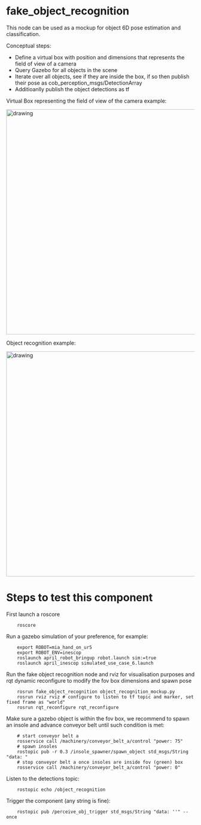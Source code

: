 # fake_object_recognition

This node can be used as a mockup for object 6D pose estimation and classification.

Conceptual steps:

- Define a virtual box with position and dimensions that represents the field of view of a camera
- Query Gazebo for all objects in the scene
- Iterate over all objects, see if they are inside the box, if so then publish their pose as cob_perception_msgs/DetectionArray
- Additioanlly publish the object detections as tf

Virtual Box representing the field of view of the camera example:

<img src="https://github.com/aprilprojecteu/april_perception/blob/noetic/fake_object_recognition/doc/fov_perception_mockup.png" alt="drawing" width="600"/>

Object recognition example:

<img src="https://github.com/aprilprojecteu/april_perception/blob/noetic/fake_object_recognition/doc/object_detector_mockup.png" alt="drawing" width="600"/>

# Steps to test this component

First launch a roscore

        roscore

Run a gazebo simulation of your preference, for example:

        export ROBOT=mia_hand_on_ur5
        export ROBOT_ENV=inescop
        roslaunch april_robot_bringup robot.launch sim:=true
        roslaunch april_inescop simulated_use_case_6.launch

Run the fake object recognition node and rviz for visualisation purposes and rqt dynamic reconfigure to modify the fov box dimensions and spawn pose

        rosrun fake_object_recognition object_recognition_mockup.py
        rosrun rviz rviz # configure to listen to tf topic and marker, set fixed frame as "world"
        rosrun rqt_reconfigure rqt_reconfigure

Make sure a gazebo object is within the fov box, we recommend to spawn an insole and advance conveyor belt until such condition is met:

        # start conveyor belt a
        rosservice call /machinery/conveyor_belt_a/control "power: 75"
        # spawn insoles
        rostopic pub -r 0.3 /insole_spawner/spawn_object std_msgs/String "data: "
        # stop conveyor belt a once insoles are inside fov (green) box
        rosservice call /machinery/conveyor_belt_a/control "power: 0"

Listen to the detections topic:

        rostopic echo /object_recognition

Trigger the component (any string is fine):

        rostopic pub /perceive_obj_trigger std_msgs/String "data: ''" --once
